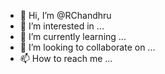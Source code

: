 - 👋 Hi, I’m @RChandhru
- 👀 I’m interested in ...
- 🌱 I’m currently learning ...
- 💞️ I’m looking to collaborate on ...
- 📫 How to reach me ...

<!---
RChandhru/RChandhru is a ✨ special ✨ repository because its `README.md` (this file) appears on your GitHub profile.
You can click the Preview link to take a look at your changes.
--->
